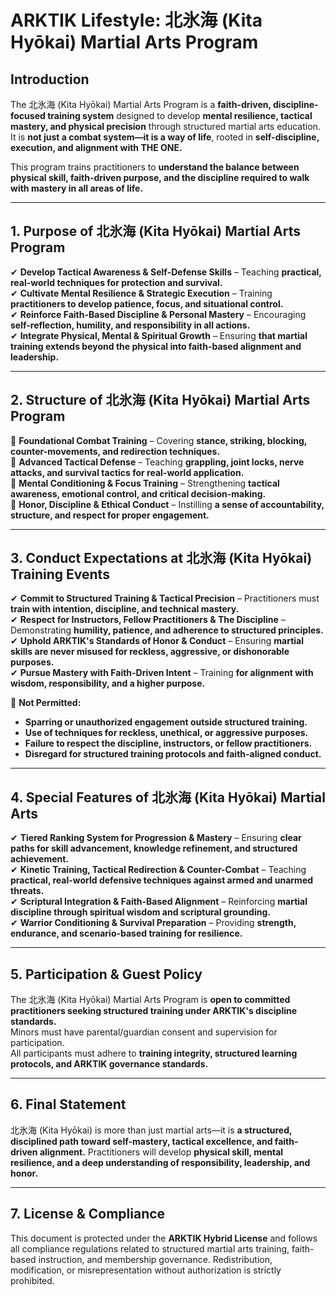 # ARKTIK Lifestyle: 北氷海 (Kita Hyōkai) Martial Arts Program  

## **Introduction**  
The 北氷海 (Kita Hyōkai) Martial Arts Program is a **faith-driven, discipline-focused training system** designed to develop **mental resilience, tactical mastery, and physical precision** through structured martial arts education. It is **not just a combat system—it is a way of life**, rooted in **self-discipline, execution, and alignment with THE ONE.**  

This program trains practitioners to **understand the balance between physical skill, faith-driven purpose, and the discipline required to walk with mastery in all areas of life.**  

---  

## **1. Purpose of 北氷海 (Kita Hyōkai) Martial Arts Program**  

✔ **Develop Tactical Awareness & Self-Defense Skills** – Teaching **practical, real-world techniques for protection and survival.**  
✔ **Cultivate Mental Resilience & Strategic Execution** – Training **practitioners to develop patience, focus, and situational control.**  
✔ **Reinforce Faith-Based Discipline & Personal Mastery** – Encouraging **self-reflection, humility, and responsibility in all actions.**  
✔ **Integrate Physical, Mental & Spiritual Growth** – Ensuring **that martial training extends beyond the physical into faith-based alignment and leadership.**  

---  

## **2. Structure of 北氷海 (Kita Hyōkai) Martial Arts Program**  

📌 **Foundational Combat Training** – Covering **stance, striking, blocking, counter-movements, and redirection techniques.**  
📌 **Advanced Tactical Defense** – Teaching **grappling, joint locks, nerve attacks, and survival tactics for real-world application.**  
📌 **Mental Conditioning & Focus Training** – Strengthening **tactical awareness, emotional control, and critical decision-making.**  
📌 **Honor, Discipline & Ethical Conduct** – Instilling **a sense of accountability, structure, and respect for proper engagement.**  

---  

## **3. Conduct Expectations at 北氷海 (Kita Hyōkai) Training Events**  

✔ **Commit to Structured Training & Tactical Precision** – Practitioners must **train with intention, discipline, and technical mastery.**  
✔ **Respect for Instructors, Fellow Practitioners & The Discipline** – Demonstrating **humility, patience, and adherence to structured principles.**  
✔ **Uphold ARKTIK's Standards of Honor & Conduct** – Ensuring **martial skills are never misused for reckless, aggressive, or dishonorable purposes.**  
✔ **Pursue Mastery with Faith-Driven Intent** – Training **for alignment with wisdom, responsibility, and a higher purpose.**  

🚫 **Not Permitted:**  
- **Sparring or unauthorized engagement outside structured training.**  
- **Use of techniques for reckless, unethical, or aggressive purposes.**  
- **Failure to respect the discipline, instructors, or fellow practitioners.**  
- **Disregard for structured training protocols and faith-aligned conduct.**  

---  

## **4. Special Features of 北氷海 (Kita Hyōkai) Martial Arts**  

✔ **Tiered Ranking System for Progression & Mastery** – Ensuring **clear paths for skill advancement, knowledge refinement, and structured achievement.**  
✔ **Kinetic Training, Tactical Redirection & Counter-Combat** – Teaching **practical, real-world defensive techniques against armed and unarmed threats.**  
✔ **Scriptural Integration & Faith-Based Alignment** – Reinforcing **martial discipline through spiritual wisdom and scriptural grounding.**  
✔ **Warrior Conditioning & Survival Preparation** – Providing **strength, endurance, and scenario-based training for resilience.**  

---  

## **5. Participation & Guest Policy**  

The 北氷海 (Kita Hyōkai) Martial Arts Program is **open to committed practitioners seeking structured training under ARKTIK's discipline standards.**  
Minors must have parental/guardian consent and supervision for participation.  
All participants must adhere to **training integrity, structured learning protocols, and ARKTIK governance standards.**  

---  

## **6. Final Statement**  

北氷海 (Kita Hyōkai) is more than just martial arts—it is **a structured, disciplined path toward self-mastery, tactical excellence, and faith-driven alignment.** Practitioners will develop **physical skill, mental resilience, and a deep understanding of responsibility, leadership, and honor.**  

---  

## **7. License & Compliance**  

This document is protected under the **ARKTIK Hybrid License** and follows all compliance regulations related to structured martial arts training, faith-based instruction, and membership governance. Redistribution, modification, or misrepresentation without authorization is strictly prohibited.  

